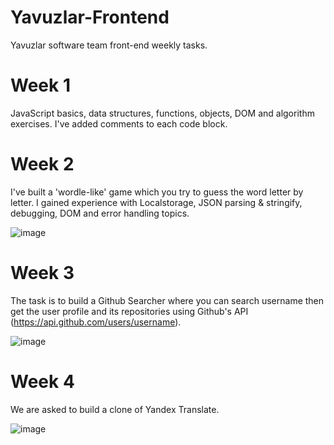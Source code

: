 # Yavuzlar-Frontend
 Yavuzlar software team front-end weekly tasks.
# Week 1
 JavaScript basics, data structures, functions, objects, DOM and algorithm exercises. I've added comments to each code block.

# Week 2
 I've built a 'wordle-like' game which you try to guess the word letter by letter. I gained experience with Localstorage, JSON parsing & stringify, debugging, DOM and error handling topics.
 
 ![image](https://github.com/burkocyigit/Yavuzlar-Frontend/assets/97297621/edb0dd31-a482-420d-bd4f-62a62e754d46)

# Week 3
 The task is to build a Github Searcher where you can search username then get the user profile and its repositories using Github's API (https://api.github.com/users/username).
 
 ![image](https://github.com/burkocyigit/Yavuzlar-Frontend/assets/97297621/35ce03cd-4906-4e7e-bd75-d4701d43e32f)

# Week 4
 We are asked to build a clone of Yandex Translate.
 
 ![image](https://github.com/burkocyigit/Yavuzlar-Frontend/assets/97297621/36449f34-a8d9-4f2b-8e54-234454c33e0b)
